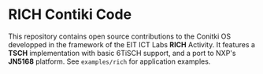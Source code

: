 RICH Contiki Code
============================

This repository contains open source contributions to the Conitki OS developped in the framework of the EIT ICT Labs **RICH** Activity.
It features a **TSCH** implementation with basic 6TiSCH support, and a port to NXP's **JN5168** platform.
See `examples/rich` for application examples.
  

